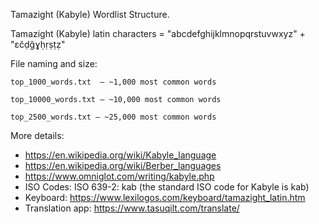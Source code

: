 Tamazight (Kabyle) Wordlist Structure.

Tamazight (Kabyle) latin characters =   "abcdefghijklmnopqrstuvwxyz" + "ɛčḍǧɣḥṛṣṭẓ"

File naming and size:

    top_1000_words.txt  — ~1,000 most common words

    top_10000_words.txt — ~10,000 most common words

    top_2500_words.txt — ~25,000 most common words

More details: 
- https://en.wikipedia.org/wiki/Kabyle_language
- https://en.wikipedia.org/wiki/Berber_languages
- https://www.omniglot.com/writing/kabyle.php
- ISO Codes: ISO 639-2: kab (the standard ISO code for Kabyle is kab)
- Keyboard: https://www.lexilogos.com/keyboard/tamazight_latin.htm
- Translation app: https://www.tasuqilt.com/translate/

